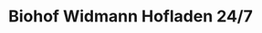 ---
title: "Biohof Widmann Hofladen 24/7"
url: /kaufering/biohof-widmann-hofladen-24-7/
shop: Hofladen
---